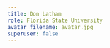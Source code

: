 ```yaml
---
title: Don Latham
role: Florida State University
avatar_filename: avatar.jpg
superuser: false
---
```

